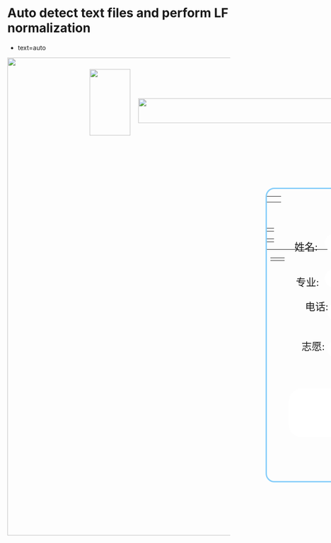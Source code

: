 # Auto detect text files and perform LF normalization
* text=auto
<!DOCTYPE html>
<html lang="en">
<head>
    <meta charset="UTF-8">
    <title>Title</title><head>
    <meta charset="UTF-8">
    <title>Title</title>
    <link rel="stylesheet" href="css/reset.css" />
    <link rel="stylesheet" href="css/reset.css" />
    <link rel="stylesheet" href="css/index.css" />
    <style>
        .head-text {
            position:relative;

        }
        .fir {
            position: absolute;
            top:294px;left: 584px;
            display:block;
            zoom:1;
            filter:alpha(opacity=40);
            opacity:1.2;width:100%;

        }
        .right {
            position:absolute;
            top: 254px;left: 1485px;

        }
        .left {
            position: absolute;
            top: 26px;left: 186px;

        }
        .baoming {
            position: absolute;
            top: 92px;left: 296px;

        }
        form {
            top:210px;left: 504px; right:500px;height: 660px;width:920px;
            border:solid lightskyblue;border-radius:20px;

        }
        .box-1 {
            position:absolute;left:134px;bottom:534px;width: 154px;height: 42px;
            border-radius: 60px;border: none;

        }
        .box-2 {
            position:absolute;left:404px;bottom:534px;width: 154px;height: 42px;
            border-radius: 60px;border: none;

        }
        .box-3 {
            position:absolute;left:134px;bottom:454px;width: 154px;height: 42px;
            border-radius: 60px;border: none;

        }
        .box-4 {
            position:absolute;left:404px;bottom:454px;width: 154px;height: 42px;
            border-radius: 60px;border: none;

        }
        .box-5 {
            position:absolute;left:140px;bottom:378px;width: 416px;height: 42px;
            border-radius: 30px;border: none;

        }
        .box-6 {
            position:absolute;left:140px;bottom:294px;width: 308px;height: 42px;
            border-radius: 30px;border: none;
            background-color:;background-position: right;background-repeat: no-repeat;
            background-position-y: center;




        }
        .box-7 {
            position:absolute;left:516px;bottom:294px;width: 308px;height: 42px;
            border-radius: 30px;border: none;
            background-color: transparent;background-position: right;background-repeat: no-repeat;
            background-position-y: center;
            
        }
        .box-9{
            position:absolute;left:52px;bottom:116px;width: 786px;height: 110px;
            border-radius: 30px;border: none;

        }
        .box-10{
            position:absolute;left:660px;bottom:380px;width: 172px;height: 202px;
            border-radius: 30px;border: none;
            background-image:url(头像.png);background-repeat: no-repeat;background-position: center;

        }
        .box-11{
            position:absolute;left:386px;bottom:26px;
            font-family:verdana;font-size:23px;
            width: 152px;height: 56px;
            border-radius: 18px;border: none;
            background:deepskyblue;box-shadow:5px 6px 4px darkgrey;

        }
        .words-1 {
            position:absolute;left:54px;bottom:525px;
            font-family:verdana;font-color:#000;font-size:23px;

        }
        .words-2 {
            position:absolute;left:320px;bottom:525px;
            font-family:verdana;font-color:#000;font-size:23px;

        }
        .words-3 {
            position:absolute;left:57px;bottom:445px;
            font-family:verdana;font-color:#000;font-size:23px;

        }
        .words-4 {
            position:absolute;left:320px;bottom:445px;
            font-family:verdana;font-color:#000;font-size:23px;

        }
        .words-5 {
            position:absolute;left:78px;bottom:390px;
            font-family:verdana;font-color:#000;font-size:23px;

        }
        .words-6 {
            position:absolute;left:70px;bottom:300px;
            font-family:verdana;font-color:#000;font-size:23px;

        }
        .words-7 {
            position:absolute;left:420px;bottom:238px;
            font-family:verdana;font-color:#000;font-size:23px;

        }
        .words-8 {
            position:absolute;left:622px;bottom:430px;
            font-family:verdana;font-color:#000;font-size:23px;

        }
        .dio-1 {
            position:absolute;left:140px;bottom:294px;width: 308px;height: 42px;
            border-radius: 30px;overflow:hidden;
            background-color: white; background-image: url("箭头.png");background-position: right;
            background-repeat: no-repeat;background-position-y: center;

        }
        .dio-2 {
            position:absolute;left:516px;bottom:294px;width: 308px;height: 42px;
            border-radius: 30px;overflow:hidden;
            background-color: white; background-image: url("箭头.png");background-position: right;
            background-repeat: no-repeat;background-position-y: center;

        }
</style>
</head>
<body>
    <div class="public-head ">
    <div class="public-tainer clearfloat">
    <div class="head-text">
        <img src="背景-1.png" height="1080" width="1920"/>
    <div/>
    <div/>
    <div class="right"><img src="ball right.png" height="326" width="284"/></div>
    <div class="left"><img src="ball left.png" height="150" width="92"/></div>
    <div class="baoming"><img src="../baoming.png" height="56" width="469"/></div>
    <div class="fir"><form ><div class="backgrond"></div>
         <table width="500"height="40" border="0" cellpadding="20" align="left">
               <tr>
                   <td class="words-1"> 姓名:</td>
                   <td><input class="box-1" type="text"></td>
                   <td class="words-2">性别:</td>
                   <td><input  class="box-2"type="text"></td>
               </tr>
               <from width="600" height="40"border="0" cellpadding="0" align="center">
                   <tr>
                      <td class="words-3">专业:</td><td><input  class="box-3"type="text"></td>
                      <td class="words-4">班级:</td><td><input  class="box-4"type="text"></td>
                   </tr>
               </from>
         <table width="160" border="0" cellpadding="0"cellpadding="0" align="right">
               <tr>
                   <td class="words-8">照</br>片</td><td><input class="box-10" type="imge"></td>
               </tr>
         <table width="600" border="0" cellpadding="0"cellpadding="0" align="center">
               <tr>
                   <td class="words-5">电话:</td><td><input class="box-5"type="tel"></td>
               </tr>
         <table width="600" height="40"border="0" cellpadding="0" align="center">
               <td class="words-6">志愿:</td>
                   <div class="dio-2">
                       <select class="box-6">
                        <option value="默认"selected="selected"></option>
                        <option value="部门">部门1</option>
                        <option value="部门">部门2</option>
                        <option value="部门">部门3</option>
                        <option value="部门">部门4</option></select></div>
              <td>
                  <div class="dio-1">
                      <select class="box-7" >
                          <option value="默认"selected="selected"></option>
                          <option value="部门">部门1</option>
                          <option value="部门">部门2</option>
                          <option value="部门">部门3</option>
                          <option value="部门">部门4</option></select></div>
         <table width="787" height="110"border="0" cellpadding="0" align="center" >
              <td  class="words-7" align="center">填报理由</td>
                 <tr>
                     <td >
                         <input class="box-9"type="tel">
                     <td/>
                 <tr/>
         <table width="0" height="0"border="0" cellpadding="0" align="center" >
                  <tr>
                      <td  align="center";>
                                <input class="box-11" type="submit" value="完成">
                      <td/>
                  </tr>
         </table>
</from>
</head>
</body>
</html># Auto detect text files and perform LF normalization
* text=auto


